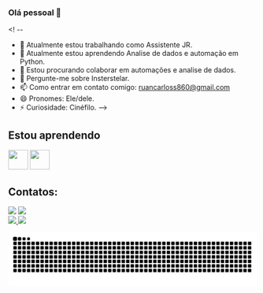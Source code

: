 ### Olá pessoal 👋

<! --
- 🔭 Atualmente estou trabalhando como Assistente JR.
- 🌱 Atualmente estou aprendendo Analise de dados e automação em Python.
- 👯 Estou procurando colaborar em automações e analise de dados.
- 💬 Pergunte-me sobre Insterstelar.
- 📫 Como entrar em contato comigo: ruancarloss860@gmail.com
- 😄 Pronomes: Ele/dele.
- ⚡ Curiosidade: Cinéfilo.
-->

## Estou aprendendo
<img loading="lazy" src="https://cdn.jsdelivr.net/gh/devicons/devicon/icons/java/java-original.svg" width="40" height="40"/> <img loading="lazy" src="https://cdn.jsdelivr.net/gh/devicons/devicon/icons/linux/linux-original.svg" width="40" height="40"/>

## Contatos:
<div>
<a href="https://instagram.com/ruancsz._" target="_blank"><img loading="lazy" src="https://img.shields.io/badge/-Instagram-%23E4405F?style=for-the-badge&logo=instagram&logoColor=white" target="_blank"></a>
<a href = "mailto:ruancarloss860@gmail.com"><img loading="lazy" src="https://img.shields.io/badge/Gmail-D14836?style=for-the-badge&logo=gmail&logoColor=white" target="_blank"></a> 
</div>

<div>
<a href="https://github.com/RuanCarloss">
<img loading="lazy" height="180em" src="https://github-readme-stats.vercel.app/api/top-langs/?username=seu-usuário-aqui&layout=compact&langs_count=7&theme=dracula"/>
<img loading="lazy" height="180em" src="https://github-readme-stats.vercel.app/api?username=seu-usuário-aqui&show_icons=true&theme=dracula&include_all_commits=true&count_private=true"/>
</div>

![Snake animation](https://github.com/RuanCarloss/style_github/blob/output/github-contribution-grid-snake.svg)

